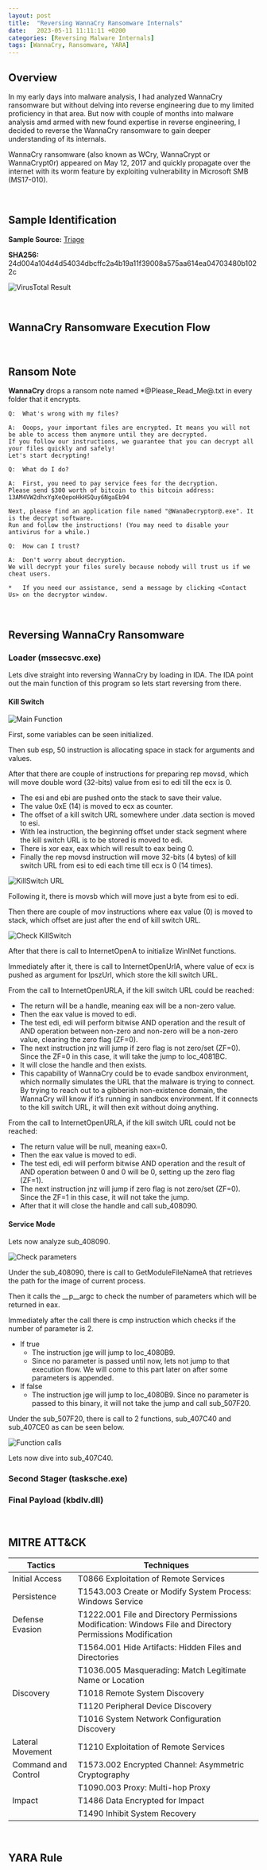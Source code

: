 ```yaml
---
layout:	post
title:  "Reversing WannaCry Ransomware Internals"
date:   2023-05-11 11:11:11 +0200
categories: [Reversing Malware Internals]
tags: [WannaCry, Ransomware, YARA]
---
```


## Overview

In my early days into malware analysis, I had analyzed WannaCry ransomware but without delving into reverse engineering due to my limited proficiency in that area. But now with couple of months into malware analysis amd armed with new found expertise in reverse engineering, I decided to reverse the WannaCry ransomware to gain deeper understanding of its internals.

WannaCry ransomware (also known as WCry, WannaCrypt or WannaCrypt0r) appeared on May 12, 2017 and quickly propagate over the internet with its worm feature by  exploiting vulnerability in Microsoft SMB (MS17-010).

<br>

## Sample Identification

**Sample Source:** [Triage](https://tria.ge/200320-7j5lhpc5fj)

**SHA256:** 24d004a104d4d54034dbcffc2a4b19a11f39008a575aa614ea04703480b1022c

![VirusTotal Result](/images/2023-11-11-Reversing-WannaCry-Ransomware/1.png)

<br>

## WannaCry Ransomware Execution Flow


<br>

## Ransom Note

**WannaCry** drops a ransom note named *@Please_Read_Me@.txt in every folder that it encrypts. 

    Q:  What's wrong with my files?
    
    A:  Ooops, your important files are encrypted. It means you will not be able to access them anymore until they are decrypted.
    If you follow our instructions, we guarantee that you can decrypt all your files quickly and safely!
    Let's start decrypting!
    
    Q:  What do I do?
    
    A:  First, you need to pay service fees for the decryption.
    Please send $300 worth of bitcoin to this bitcoin address: 13AM4VW2dhxYgXeQepoHkHSQuy6NgaEb94

    Next, please find an application file named "@WanaDecryptor@.exe". It is the decrypt software.
    Run and follow the instructions! (You may need to disable your antivirus for a while.)
    
    Q:  How can I trust? 
     
    A:  Don't worry about decryption.
    We will decrypt your files surely because nobody will trust us if we cheat users. 
     
    *   If you need our assistance, send a message by clicking <Contact Us> on the decryptor window.
 
<br>

## Reversing WannaCry Ransomware

### Loader (mssecsvc.exe)

Lets dive straight into reversing WannaCry by loading in IDA. The IDA point out the main function of this program so lets start reversing from there. 

#### Kill Switch

![Main Function](/images/2023-11-11-Reversing-WannaCry-Ransomware/3.png)

First, some variables can be seen initialized.

Then sub esp, 50 instruction is allocating space in stack for arguments and values.

After that there are couple of instructions for preparing rep movsd, which will move double word (32-bits) value from esi to edi till the ecx is 0.

- The esi and ebi are pushed onto the stack to save their value.
- The value 0xE (14) is moved to ecx as counter.
- The offset of a kill switch URL somewhere under .data section is moved to esi.
- With lea instruction, the beginning offset under stack segment where the kill switch URL is to be stored is moved to edi.
- There is xor eax, eax which will result to eax being 0.
- Finally the rep movsd instruction will move 32-bits (4 bytes) of kill switch URL from esi to edi each time till ecx is 0 (14 times).

![KillSwitch URL](/images/2023-11-11-Reversing-WannaCry-Ransomware/4.png)

Following it, there is movsb which will move just a byte from esi to edi.

Then there are couple of mov instructions where eax value (0) is moved to stack, which offset are just after the end of kill switch URL.

![Check KillSwitch](/images/2023-11-11-Reversing-WannaCry-Ransomware/5.png)


After that there is call to InternetOpenA to initialize WinINet functions.

Immediately after it, there is call to InternetOpenUrlA, where value of ecx is pushed as argument for lpszUrl, which store the kill switch URL. 

From the call to InternetOpenURLA, if the kill switch URL could be reached:

- The return will be a handle, meaning eax will be a non-zero value.
- Then the eax value is moved to edi.
- The test edi, edi will perform bitwise AND operation and the result of AND operation between non-zero and non-zero will be a non-zero value, clearing the zero flag (ZF=0).
- The next instruction jnz will jump if zero flag is not zero/set (ZF=0). Since the ZF=0 in this case, it will take the jump to loc_4081BC.
- It will close the handle and then exists.
- This capability of WannaCry could be to evade sandbox environment, which normally simulates the URL that the malware is trying to connect. By trying to reach out to a gibberish non-existence domain, the WannaCry will know if it’s running in sandbox environment. If it connects to the kill switch URL, it will then exit without doing anything.

From the call to InternetOpenURLA, if the kill switch URL could not be reached:

- The return value will be null, meaning eax=0.
- Then the eax value is moved to edi.
- The test edi, edi will perform bitwise AND operation and the result of AND operation between 0 and 0 will be 0, setting up the zero flag (ZF=1).
- The next instruction jnz will jump if zero flag is not zero/set (ZF=0). Since the ZF=1 in this case, it will not take the jump.
- After that it will close the handle and call sub_408090.

#### Service Mode

Lets now analyze sub_408090.

![Check parameters](/images/2023-11-11-Reversing-WannaCry-Ransomware/6.png)

Under the sub_408090, there is call to GetModuleFileNameA that retrieves the path for the image of current process. 

Then it calls the __p__argc to check the number of parameters which will be returned in eax.

Immediately after the call there is cmp instruction which checks if the number of parameter is 2.

- If true
    - The instruction jge will jump to loc_4080B9.
    - Since no parameter is passed until now, lets not jump to that execution flow. We will come to this part later on after some parameters is appended.
- If false
    - The instruction jge will jump to loc_4080B9. Since no parameter is passed to this binary, it will not take the jump and call sub_507F20.

Under the sub_507F20, there is call to 2 functions, sub_407C40 and sub_407CE0 as can be seen below.

![Function calls](/images/2023-11-11-Reversing-WannaCry-Ransomware/7.png)

Lets now dive into sub_407C40.


### Second Stager (tasksche.exe)


### Final Payload (kbdlv.dll)



<br>

## MITRE ATT&CK

|  Tactics|Techniques  |
|--|--|
| Initial Access | T0866 Exploitation of Remote Services |
| Persistence | T1543.003 Create or Modify System Process:  Windows Service |
| Defense Evasion | T1222.001 File and Directory Permissions Modification:  Windows File and Directory Permissions Modification |
|  | T1564.001 Hide Artifacts:  Hidden Files and Directories |
|  | T1036.005 Masquerading: Match Legitimate Name or Location |
| Discovery | T1018 Remote System Discovery |
|  | T1120 Peripheral Device Discovery |
|  | T1016 System Network Configuration Discovery |
| Lateral Movement | T1210 Exploitation of Remote Services |
| Command and Control | T1573.002 Encrypted Channel:  Asymmetric Cryptography |
|  | T1090.003 Proxy: Multi-hop Proxy |
| Impact | T1486 Data Encrypted for Impact |
|  | T1490 Inhibit System Recovery |

<br>

## YARA Rule


<br>